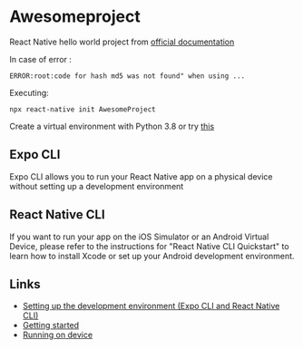 # Awesomeproject

React Native hello world project from [official documentation](https://reactnative.dev/docs/getting-started.html)

In case of error :

```
ERROR:root:code for hash md5 was not found" when using ...
```

Executing:

```
npx react-native init AwesomeProject
```

Create a virtual environment with Python 3.8 or try [this](https://stackoverflow.com/questions/59269208/errorrootcode-for-hash-md5-was-not-found-when-using-any-hg-mercurial-command)

## Expo CLI

Expo CLI allows you to run your React Native app on a physical device without setting up a development environment

## React Native CLI

If you want to run your app on the iOS Simulator or an Android Virtual Device, please refer to the instructions for "React Native CLI Quickstart" to learn how to install Xcode or set up your Android development environment.

## Links

- [Setting up the development environment (Expo CLI and React Native CLI)](https://reactnative.dev/docs/environment-setup)
- [Getting started](https://reactnative.dev/docs/getting-started.html)
- [Running on device](https://reactnative.dev/docs/running-on-device)
